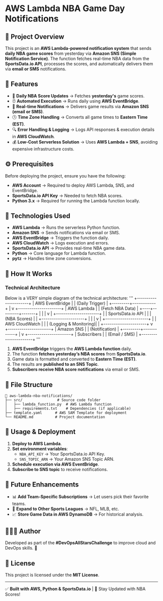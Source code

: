 # AWS Lambda NBA Game Day Notifications

## 📌 Project Overview
This project is an **AWS Lambda-powered notification system** that sends **daily NBA game scores** from yesterday via **Amazon SNS (Simple Notification Service)**. The function fetches real-time NBA data from the **SportsData.io API**, processes the scores, and automatically delivers them via **email or SMS** notifications.

## 🚀 Features
- 🏀 **Daily NBA Score Updates** → Fetches **yesterday's** game scores.
- ⏰ **Automated Execution** → Runs daily using **AWS EventBridge**.
- 📩 **Real-time Notifications** → Delivers game results via **Amazon SNS (email or SMS)**.
- 🕒 **Time Zone Handling** → Converts all game times to **Eastern Time (EST)**.
- 🔍 **Error Handling & Logging** → Logs API responses & execution details in **AWS CloudWatch**.
- 💰 **Low-Cost Serverless Solution** → Uses **AWS Lambda + SNS**, avoiding expensive infrastructure costs.

## ⚙️ Prerequisites
Before deploying the project, ensure you have the following:
- **AWS Account** → Required to deploy AWS Lambda, SNS, and EventBridge.
- **SportsData.io API Key** → Needed to fetch NBA scores.
- **Python 3.x** → Required for running the Lambda function locally.

## 🔧 Technologies Used
- **AWS Lambda** → Runs the serverless Python function.
- **Amazon SNS** → Sends notifications via email or SMS.
- **AWS EventBridge** → Triggers the function daily.
- **AWS CloudWatch** → Logs execution and errors.
- **SportsData.io API** → Provides real-time NBA game data.
- **Python** → Core language for Lambda function.
- **pytz** → Handles time zone conversions.

## 📜 How It Works
### **Technical Architecture**
Below is a VERY simple diagram of the technical architecture:
'''
             +----------------------+
             |   AWS EventBridge     |
             |  (Daily Trigger)      |
             +---------+------------+
                       |
                       v
             +----------------------+
             |   AWS Lambda         |
             | (Fetch NBA Data)      |
             +----+---------+-------+
                  |         |
                  |         v
                  |   +----------------------+
                  |   | SportsData.io API    |
                  |   | (NBA Scores)         |
                  |   +----------------------+
                  |         |
                  |         v
                  |   +----------------------+
                  |   |  AWS CloudWatch      |
                  |   | (Logging & Monitoring)|
                  |   +----------------------+
                  v
        +----------------------+
        |   Amazon SNS         |
        |  (Notification)      |
        +---------+------------+
                  |
                  v
        +----------------------+
        |  Subscribers         |
        | (Email / SMS)        |
        +----------------------+
'''

1. **AWS EventBridge** triggers the **AWS Lambda function** daily.
2. The function **fetches yesterday’s NBA scores** from **SportsData.io**.
3. Game data is formatted and converted to **Eastern Time (EST)**.
4. The results are **published to an SNS Topic**.
5. **Subscribers receive NBA score notifications** via email or SMS.

## 📂 File Structure
```
📂 aws-lambda-nba-notifications/
├── src/                # Source code folder
│   ├── lambda_function.py  # AWS Lambda function
│   ├── requirements.txt    # Dependencies (if applicable)
├── template.yaml      # AWS SAM Template for deployment
└── README.md          # Project documentation
```

## 📝 Usage & Deployment
1. **Deploy to AWS Lambda**.
2. **Set environment variables**:
   - `NBA_API_KEY` → Your SportsData.io API Key.
   - `SNS_TOPIC_ARN` → Your Amazon SNS Topic ARN.
3. **Schedule execution via AWS EventBridge**.
4. **Subscribe to SNS topic** to receive notifications.

## 📌 Future Enhancements
- 📊 **Add Team-Specific Subscriptions** → Let users pick their favorite teams.
- 📅 **Expand to Other Sports Leagues** → NFL, MLB, etc.
- 📈 **Store Game Data in AWS DynamoDB** → For historical analysis.

## 👨🏾‍💻 Author
Developed as part of the **#DevOpsAllStarsChallenge** to improve cloud and DevOps skills. 🚀

## 📜 License
This project is licensed under the **MIT License**.

---
✅ **Built with AWS, Python & SportsData.io** | 🏀 Stay Updated with NBA Scores!

